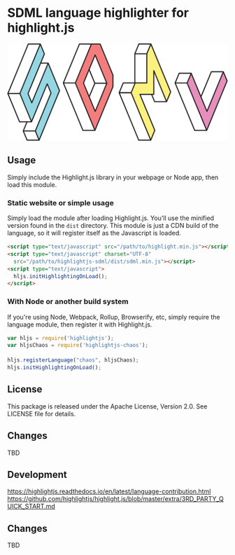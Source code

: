# SDML language highlighter for highlight.js

![SDML Logo Text](https://raw.githubusercontent.com/sdm-lang/.github/main/profile/horizontal-text.svg)

## Usage

Simply include the Highlight.js library in your webpage or Node app, then load this module.

### Static website or simple usage

Simply load the module after loading Highlight.js. You'll use the minified version found in the `dist` directory. This
module is just a CDN build of the language, so it will register itself as the Javascript is loaded.

```html
<script type="text/javascript" src="/path/to/highlight.min.js"></script>
<script type="text/javascript" charset="UTF-8"
  src="/path/to/highlightjs-sdml/dist/sdml.min.js"></script>
<script type="text/javascript">
  hljs.initHighlightingOnLoad();
</script>
```

### With Node or another build system

If you're using Node, Webpack, Rollup, Browserify, etc, simply require the language module, then register it with
Highlight.js.

```javascript
var hljs = require('highlightjs');
var hljsChaos = require('highlightjs-chaos');

hljs.registerLanguage("chaos", hljsChaos);
hljs.initHighlightingOnLoad();
```

## License

This package is released under the Apache License, Version 2.0. See LICENSE file for details.

## Changes

TBD

## Development

https://highlightjs.readthedocs.io/en/latest/language-contribution.html
https://github.com/highlightjs/highlight.js/blob/master/extra/3RD_PARTY_QUICK_START.md

## Changes

TBD
